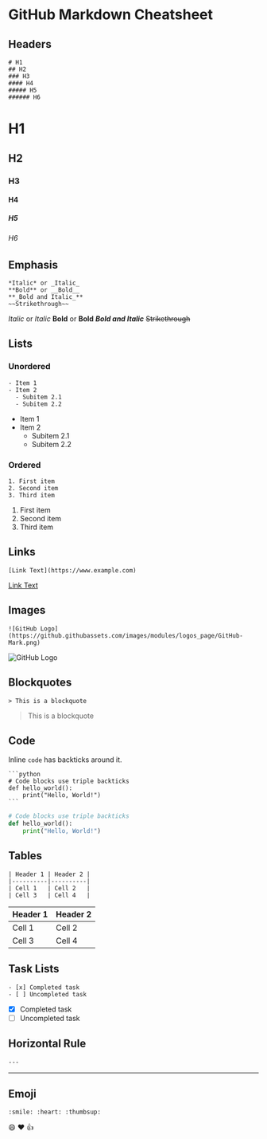 # GitHub Markdown Cheatsheet

## Headers

```
# H1
## H2
### H3
#### H4
##### H5
###### H6
```

# H1
## H2
### H3
#### H4
##### H5
###### H6

## Emphasis

```
*Italic* or _Italic_
**Bold** or __Bold__
**_Bold and Italic_**
~~Strikethrough~~
```

*Italic* or _Italic_
**Bold** or __Bold__
**_Bold and Italic_**
~~Strikethrough~~

## Lists

### Unordered
```
- Item 1
- Item 2
  - Subitem 2.1
  - Subitem 2.2
```

- Item 1
- Item 2
  - Subitem 2.1
  - Subitem 2.2

### Ordered
```
1. First item
2. Second item
3. Third item
```

1. First item
2. Second item
3. Third item

## Links

```
[Link Text](https://www.example.com)
```

[Link Text](https://www.example.com)

## Images

```
![GitHub Logo](https://github.githubassets.com/images/modules/logos_page/GitHub-Mark.png)
```

![GitHub Logo](https://github.githubassets.com/images/modules/logos_page/GitHub-Mark.png)

## Blockquotes

```
> This is a blockquote
```

> This is a blockquote

## Code

Inline `code` has backticks around it.

    ```python
    # Code blocks use triple backticks
    def hello_world():
        print("Hello, World!")
    ```

```python
# Code blocks use triple backticks
def hello_world():
    print("Hello, World!")
```

## Tables

```
| Header 1 | Header 2 |
|----------|----------|
| Cell 1   | Cell 2   |
| Cell 3   | Cell 4   |
```

| Header 1 | Header 2 |
|----------|----------|
| Cell 1   | Cell 2   |
| Cell 3   | Cell 4   |

## Task Lists

```
- [x] Completed task
- [ ] Uncompleted task
```

- [x] Completed task
- [ ] Uncompleted task

## Horizontal Rule

```
---
```

---

## Emoji

```
:smile: :heart: :thumbsup:
```

:smile: :heart: :thumbsup:

